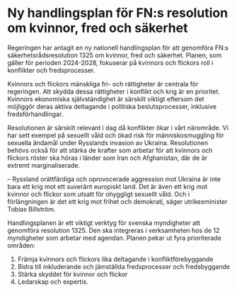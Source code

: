 # Ny handlingsplan för FN:s resolution om kvinnor, fred och säkerhet

Regeringen har antagit en ny nationell handlingsplan för att genomföra FN:s säkerhetsrådsresolution 1325 om kvinnor, fred och säkerhet. Planen, som gäller för perioden 2024-2028, fokuserar på kvinnors och flickors roll i konflikter och fredsprocesser.

Kvinnors och flickors mänskliga fri- och rättigheter är centrala för regeringen. Att skydda dessa rättigheter i konflikt och krig är en prioritet. Kvinnors ekonomiska självständighet är särskilt viktigt eftersom det möjliggör deras aktiva deltagande i politiska beslutsprocesser, inklusive fredsförhandlingar.

Resolutionen är särskilt relevant i dag då konflikter ökar i vårt närområde. Vi har sett exempel på sexuellt våld och ökad risk för människosmuggling för sexuella ändamål under Rysslands invasion av Ukraina. Resolutionen behövs också för att stärka de krafter som arbetar för att kvinnors och flickors röster ska höras i länder som Iran och Afghanistan, där de är extremt marginaliserade.

– Ryssland orättfärdiga och oprovocerade aggression mot Ukraina är inte bara ett krig mot ett suveränt europiskt land. Det är även ett krig mot kvinnor och flickor som utsatt för ohyggligt sexuellt våld. Och i förlängningen är det ett krig mot frihet och demokrati, säger utrikesminister Tobias Billström.

Handlingsplanen är ett viktigt verktyg för svenska myndigheter att genomföra resolution 1325. Den ska integreras i verksamheten hos de 12 myndigheter som arbetar med agendan. Planen pekar ut fyra prioriterade områden:

1. Främja kvinnors och flickors lika deltagande i konfliktförebyggande
2. Bidra till inkluderande och jämställda fredsprocesser och fredsbyggande
3. Stärka skyddet för kvinnor och flickor
4. Ledarskap och expertis.
